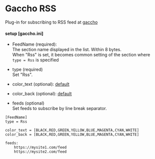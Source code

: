 # Gaccho RSS

Plug-in for subscribing to RSS feed at [gaccho](https://github.com/nobiki/gaccho)

#### setup [gaccho.ini]

* FeedName (required):  
The section name displayed in the list. Within 8 bytes.  
When "Rss" is set, it becomes common setting of the section where `type = Rss` is specified

* type (required)  
Set "Rss".

* color_text (optional): [default](https://github.com/nobiki/gaccho_rss/blob/0.0.3/gaccho_rss/Rss.py#L13)
* color_back (optional): [default](https://github.com/nobiki/gaccho_rss/blob/0.0.3/gaccho_rss/Rss.py#L13)

* feeds (optional)  
Set feeds to subscribe by line break separator.

```
[FeedName]
type = Rss

color_text = [BLACK,RED,GREEN,YELLOW,BLUE,MAGENTA,CYAN,WHITE]
color_back = [BLACK,RED,GREEN,YELLOW,BLUE,MAGENTA,CYAN,WHITE]

feeds:
    https://mysite1.com/feed
    https://mysite2.com/feed
```
